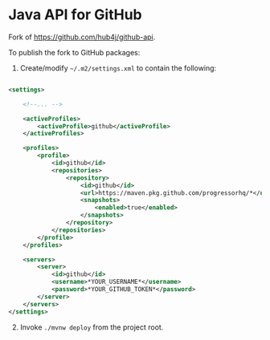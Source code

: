 # Java API for GitHub

Fork of https://github.com/hub4j/github-api.

To publish the fork to GitHub packages:

1. Create/modify `~/.m2/settings.xml` to contain the following:

```xml

<settings>

    <!--... -->

    <activeProfiles>
        <activeProfile>github</activeProfile>
    </activeProfiles>

    <profiles>
        <profile>
            <id>github</id>
            <repositories>
                <repository>
                    <id>github</id>
                    <url>https://maven.pkg.github.com/progressorhq/*</url>
                    <snapshots>
                        <enabled>true</enabled>
                    </snapshots>
                </repository>
            </repositories>
        </profile>
    </profiles>

    <servers>
        <server>
            <id>github</id>
            <username>*YOUR_USERNAME*</username>
            <password>*YOUR_GITHUB_TOKEN*</password>
        </server>
    </servers>
</settings>
```

2. Invoke `./mvnw deploy` from the project root.

